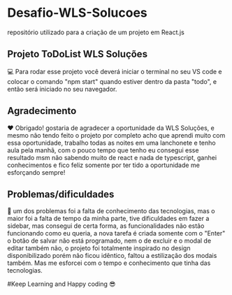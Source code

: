# Desafio-WLS-Solucoes
repositório utilizado para a criação de um projeto em React.js

## Projeto ToDoList WLS Soluções

:computer: Para rodar esse projeto você deverá iniciar o terminal no seu VS code e colocar o comando "npm start" quando estiver dentro da pasta "todo", e então será iniciado no seu navegador.

## Agradecimento

:heart: Obrigado! gostaria de agradecer a oportunidade da WLS Soluções, e mesmo não tendo feito o projeto por completo acho que aprendi muito com essa oportunidade, trabalho todas as noites em uma lanchonete e tenho aula pela manhã, com o pouco tempo que tenho eu consegui esse resultado msm não sabendo muito de react e nada de typescript, ganhei conhecimentos e fico feliz somente por ter tido a oportunidade me esforçando sempre!

## Problemas/dificuldades

:anger: um dos problemas foi a falta de conhecimento das tecnologias, mas o maior foi a falta de tempo da minha parte, tive dificuldades em fazer a sidebar, mas consegui de certa forma, as funcionalidades não estão funcionando como eu queria, a nova tarefa é criada somente com o "Enter" o botão de salvar não está programado, nem o de excluir e o modal de editar também não, o projeto foi totalmente inspirado no design disponibilizado porém não ficou idêntico, faltou a estilização dos modais também. Mas me esforcei com o tempo e conhecimento que tinha das tecnologias.


#Keep Learning and Happy coding :sunglasses:
